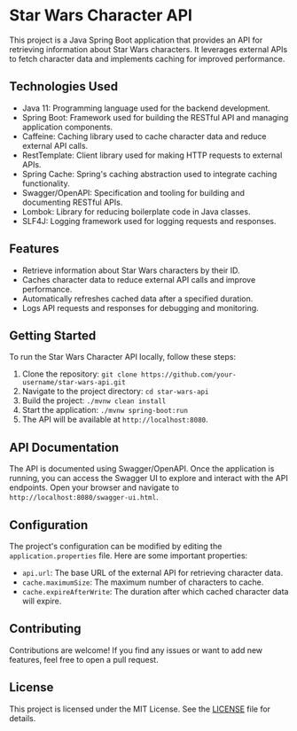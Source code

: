 # Star Wars Character API

This project is a Java Spring Boot application that provides an API for retrieving information about Star Wars characters. It leverages external APIs to fetch character data and implements caching for improved performance.

## Technologies Used

- Java 11: Programming language used for the backend development.
- Spring Boot: Framework used for building the RESTful API and managing application components.
- Caffeine: Caching library used to cache character data and reduce external API calls.
- RestTemplate: Client library used for making HTTP requests to external APIs.
- Spring Cache: Spring's caching abstraction used to integrate caching functionality.
- Swagger/OpenAPI: Specification and tooling for building and documenting RESTful APIs.
- Lombok: Library for reducing boilerplate code in Java classes.
- SLF4J: Logging framework used for logging requests and responses.

## Features

- Retrieve information about Star Wars characters by their ID.
- Caches character data to reduce external API calls and improve performance.
- Automatically refreshes cached data after a specified duration.
- Logs API requests and responses for debugging and monitoring.

## Getting Started

To run the Star Wars Character API locally, follow these steps:

1. Clone the repository: `git clone https://github.com/your-username/star-wars-api.git`
2. Navigate to the project directory: `cd star-wars-api`
3. Build the project: `./mvnw clean install`
4. Start the application: `./mvnw spring-boot:run`
5. The API will be available at `http://localhost:8080`.

## API Documentation

The API is documented using Swagger/OpenAPI. Once the application is running, you can access the Swagger UI to explore and interact with the API endpoints. Open your browser and navigate to `http://localhost:8080/swagger-ui.html`.

## Configuration

The project's configuration can be modified by editing the `application.properties` file. Here are some important properties:

- `api.url`: The base URL of the external API for retrieving character data.
- `cache.maximumSize`: The maximum number of characters to cache.
- `cache.expireAfterWrite`: The duration after which cached character data will expire.

## Contributing

Contributions are welcome! If you find any issues or want to add new features, feel free to open a pull request.

## License

This project is licensed under the MIT License. See the [LICENSE](LICENSE) file for details.
